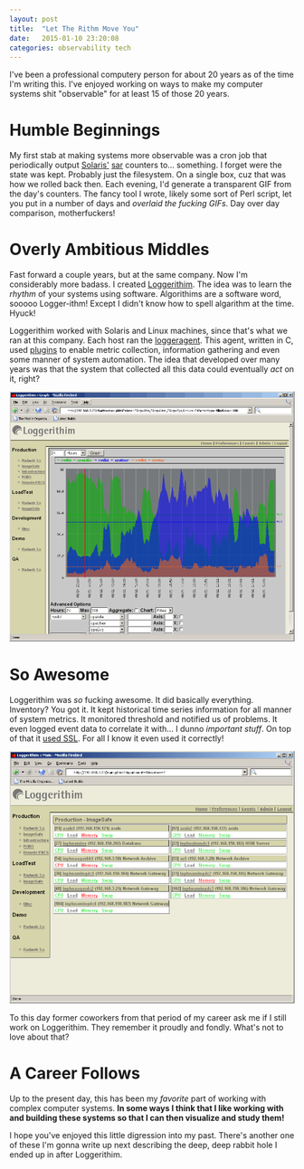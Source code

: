 ```yaml
---
layout: post
title:  "Let The Rithm Move You"
date:   2015-01-10 23:20:08
categories: observability tech
---
```


I've been a professional computery person for about 20 years as of the time I'm writing this. I've enjoyed working on ways to make my computer systems shit "observable" for at least 15 of those 20 years.

# Humble Beginnings

My first stab at making systems more observable was a cron job that periodically output [Solaris'](http://en.wikipedia.org/wiki/Solaris_%28operating_system%29) [sar](http://docs.oracle.com/cd/E23824_01/html/821-1451/spmonitor-8.html) counters to… something. I forget were the state was kept. Probably just the filesystem. On a single box, cuz that was how we rolled back then. Each evening, I'd generate a transparent GIF from the day's counters. The fancy tool I wrote, likely some sort of Perl script, let you put in a number of days and *overlaid the fucking GIFs*. Day over day comparison, motherfuckers!

# Overly Ambitious Middles

Fast forward a couple years, but at the same company. Now I'm considerably more badass. I created [Loggerithim](https://github.com/gphat/loggerithim). The idea was to learn the *rhythm* of your systems using software. Algorithims are a software word, sooooo Logger-ithm! Except I didn't know how to spell algarithm at the time. Hyuck!

Loggerithim worked with Solaris and Linux machines, since that's what we ran at this company. Each host ran the [loggeragent](https://github.com/gphat/loggeragent). This agent, written in C, used [plugins](https://github.com/gphat/loggeragent/tree/master/plugins) to enable metric collection, information gathering and even some manner of system automation. The idea that developed over many years was that the system that collected all this data could eventually *act* on it, right?

![Loggerithim!](/assets/images/lr-shot.png)

# So Awesome

Loggerithim was *so* fucking awesome. It did basically everything. Inventory? You got it. It kept historical time series information for all manner of system metrics. It monitored threshold and notified us of problems. It even logged event data to correlate it with… I dunno *important stuff*. On top of that it [used SSL](https://github.com/gphat/loggeragent/blob/master/src/network.c#L70). For all I know it even used it correctly!

![Loggerithim!](/assets/images/lr-over.png)

To this day former coworkers from that period of my career ask me if I still work on Loggerithim. They remember it proudly and fondly. What's not to love about that?

# A Career Follows

Up to the present day, this has been my *favorite* part of working with complex computer systems. **In some ways I think that I like working with and building these systems so that I can then visualize and study them!**

I hope you've enjoyed this little digression into my past. There's another one of these I'm gonna write up next describing the deep, deep rabbit hole I ended up in after Loggerithim.

